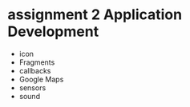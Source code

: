 # assignment 2 Application Development

- icon
- Fragments
- callbacks
- Google Maps
- sensors
- sound